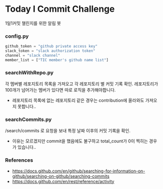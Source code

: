 # Today I Commit Challenge
1일1커밋 챌린지를 위한 알림 봇
### config.py
``` python
github_token = "github private access key"
slack_token = "slack authorization token"
channel = "slack channel"
member_list = ["TIC member's github name list"]
```
### searchWithRepo.py
각 멤버별 레포지토리 목록을 가져오고 각 레포지토리 별 커밋 기록 확인.
레포지토리가 100개가 넘어가는 멤버가 있다면 따로 로직을 추가해야합니다.
* 레포지토리 목록에 없는 레포지토리 같은 경우는 contribution에 올라와도 가져오지 못합니다..

### searchCommits.py
/search/commits 로 요청을 보내 특정 날짜 이후의 커밋 기록을 확인.
* 이유는 모르겠지만 commit을 했음에도 불구하고 total_count가 0이 찍히는 경우가 있습니다..

### References
+ https://docs.github.com/en/github/searching-for-information-on-github/searching-on-github/searching-commits
+ https://docs.github.com/en/rest/reference/activity